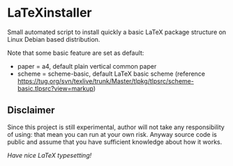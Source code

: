 # LaTeXinstaller
Small automated script to install quickly a basic LaTeX package structure on Linux Debian based distribution.

Note that some basic feature are set as default:
- paper = a4, default plain vertical common paper
- scheme = scheme-basic, default LaTeX basic scheme (reference <https://tug.org/svn/texlive/trunk/Master/tlpkg/tlpsrc/scheme-basic.tlpsrc?view=markup>)

## Disclaimer
Since this project is still experimental, author will not take any responsibility of using: that mean you can run at your own risk. Anyway source code is public and assume that you have sufficient knowledge about how it works.

_Have nice LaTeX typesetting!_
